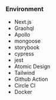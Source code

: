 ### Environment

- Next.js
- Graohql
- Apollo
- mongoose
- storybook
- cypress
- jest
- Atomic Design
- Tailwind
- Github Action
- Circle CI
- Docker
